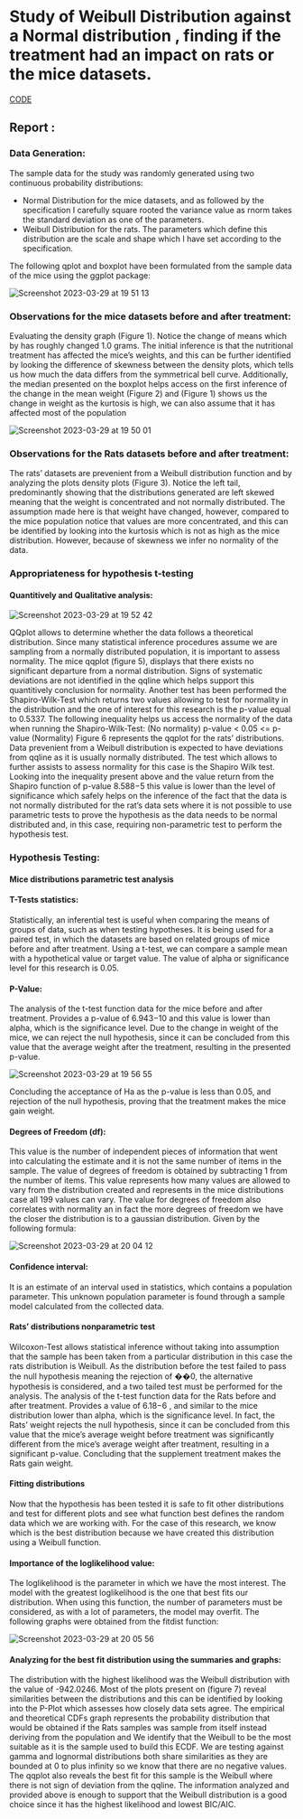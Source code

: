 # Study of Weibull Distribution against a Normal distribution , finding if the treatment had an impact on rats or the mice datasets.

[CODE](https://github.com/pedrocor12/rats_drug_study/blob/main/rscript.R)


## Report :

### Data Generation:

The sample data for the study was randomly generated using two continuous probability distributions:
* Normal Distribution for the mice datasets, and as followed by the specification I carefully square 
rooted the variance value as rnorm takes the standard deviation as one of the parameters.
* Weibull Distribution for the rats. The parameters which define this distribution are the scale and 
shape which I have set according to the specification.

The following qplot and boxplot have been formulated from the sample data of the mice using the ggplot 
package:

![Screenshot 2023-03-29 at 19 51 13](https://user-images.githubusercontent.com/57505565/228639005-18f5a442-4fd0-4003-b1f2-bd12afbc24ef.png)

### Observations for the mice datasets before and after treatment:

Evaluating the density graph (Figure 1). Notice the change of means which by has roughly changed 1.0 
grams. The initial inference is that the nutritional treatment has affected the mice’s weights, and this can 
be further identified by looking the difference of skewness between the density plots, which tells us how 
much the data differs from the symmetrical bell curve. Additionally, the median presented on the boxplot
helps access on the first inference of the change in the mean weight (Figure 2) and (Figure 1) shows us 
the change in weight as the kurtosis is high, we can also assume that it has affected most of the 
population

![Screenshot 2023-03-29 at 19 50 01](https://user-images.githubusercontent.com/57505565/228638680-039b6779-3d7d-47d7-816f-ae3421854faf.png)

### Observations for the Rats datasets before and after treatment:

The rats’ datasets are prevenient from a Weibull distribution function and by analyzing the plots density 
plots (Figure 3). Notice the left tail, predominantly showing that the distributions generated are left
skewed meaning that the weight is concentrated and not normally distributed. The assumption made here 
is that weight have changed, however, compared to the mice population notice that values are more 
concentrated, and this can be identified by looking into the kurtosis which is not as high as the mice 
distribution. However, because of skewness we infer no normality of the data.


### Appropriateness for hypothesis t-testing

#### Quantitively and Qualitative analysis:

![Screenshot 2023-03-29 at 19 52 42](https://user-images.githubusercontent.com/57505565/228639492-ddb44140-f419-421b-9e1a-f753d597c9a4.png)


QQplot allows to determine whether the data follows a theoretical distribution. Since many statistical 
inference procedures assume we are sampling from a normally distributed population, it is important to 
assess normality. The mice qqplot (figure 5), displays that there exists no significant departure from a 
normal distribution. Signs of systematic deviations are not identified in the qqline which helps support 
this quantitively conclusion for normality. Another test has been performed the Shapiro-Wilk-Test which 
returns two values allowing to test for normality in the distribution and the one of interest for this 
research is the p-value equal to 0.5337. 
The following inequality helps us access the normality of the data when running the Shapiro-Wilk-Test:
(No normality) p-value < 0.05 <= p-value (Normality)
Figure 6 represents the qqplot for the rats’ distributions. Data prevenient from a Weibull distribution is 
expected to have deviations from qqline as it is usually normally distributed. The test which allows to 
further assists to assess normality for this case is the Shapiro Wilk test. Looking into the inequality present 
above and the value return from the Shapiro function of p-value 8.588−5
this value is lower than the 
level of significance which safely helps on the inference of the fact that the data is not normally 
distributed for the rat’s data sets where it is not possible to use parametric tests to prove the hypothesis as 
the data needs to be normal distributed and, in this case, requiring non-parametric test to perform the 
hypothesis test.

### Hypothesis Testing:

#### Mice distributions parametric test analysis

#### T-Tests statistics:
Statistically, an inferential test is useful when comparing the means of groups of data, such as when 
testing hypotheses. It is being used for a paired test, in which the datasets are based on related groups of 
mice before and after treatment. Using a t-test, we can compare a sample mean with a hypothetical value 
or target value. The value of alpha or significance level for this research is 0.05.

#### P-Value:

The analysis of the t-test function data for the mice before and after treatment. Provides a p-value of 
6.943−10 and this value is lower than alpha, which is the significance level. Due to the change in weight 
of the mice, we can reject the null hypothesis, since it can be concluded from this value that the average 
weight after the treatment, resulting in the presented p-value.

![Screenshot 2023-03-29 at 19 56 55](https://user-images.githubusercontent.com/57505565/228640182-c9aa7b7b-f587-435d-a5b0-28f76034b896.png)


Concluding the acceptance of Ha as the p-value is less than 0.05, and rejection of the null hypothesis, 
proving that the treatment makes the mice gain weight.

#### Degrees of Freedom (df):

This value is the number of independent pieces of information that went into calculating the estimate and 
it is not the same number of items in the sample. The value of degrees of freedom is obtained by 
subtracting 1 from the number of items. This value represents how many values are allowed to vary from
the distribution created and represents in the mice distributions case all 199 values can vary. The value for 
degrees of freedom also correlates with normality an in fact the more degrees of freedom we have the 
closer the distribution is to a gaussian distribution. Given by the following formula:

![Screenshot 2023-03-29 at 20 04 12](https://user-images.githubusercontent.com/57505565/228641858-2680bfb9-353a-4baf-b865-88825e53d383.png)


#### Confidence interval:
It is an estimate of an interval used in statistics, which contains a population parameter. This unknown 
population parameter is found through a sample model calculated from the collected data.

#### Rats’ distributions nonparametric test
Wilcoxon-Test allows statistical inference without taking into assumption that the sample has been taken 
from a particular distribution in this case the rats distribution is Weibull. As the distribution before the 
test failed to pass the null hypothesis meaning the rejection of ��0, the alternative hypothesis is 
considered, and a two tailed test must be performed for the analysis.
The analysis of the t-test function data for the Rats before and after treatment. Provides a value of
6.18−6
, and similar to the mice distribution lower than alpha, which is the significance level. In fact, the 
Rats’ weight rejects the null hypothesis, since it can be concluded from this value that the mice’s average 
weight before treatment was significantly different from the mice’s average weight after treatment, 
resulting in a significant p-value. Concluding that the supplement treatment makes the Rats gain weight.

#### Fitting distributions
Now that the hypothesis has been tested it is safe to fit other distributions and test for different plots and
see what function best defines the random data which we are working with. For the case of this research, 
we know which is the best distribution because we have created this distribution using a Weibull function. 

#### Importance of the loglikelihood value:

The loglikelihood is the parameter in which we have the most interest. The model with the 
greatest loglikelihood is the one that best fits our distribution. When using this function, the 
number of parameters must be considered, as with a lot of parameters, the model may overfit.
The following graphs were obtained from the fitdist function:

![Screenshot 2023-03-29 at 20 05 56](https://user-images.githubusercontent.com/57505565/228642155-1562738e-1333-429b-9659-ac96f5af1a9b.png)


#### Analyzing for the best fit distribution using the summaries and graphs: 

The distribution with the highest likelihood was the Weibull distribution with the value of -942.0246. 
Most of the plots present on (figure 7) reveal similarities between the distributions and this can be 
identified by looking into the P-Plot which assesses how closely data sets agree. The empirical and 
theoretical CDFs graph represents the probability distribution that would be obtained if the Rats samples 
was sample from itself instead deriving from the population and We identify that the Weibull to be the 
most suitable as it is the sample used to build this ECDF. We are testing against gamma and lognormal 
distributions both share similarities as they are bounded at 0 to plus infinity so we know that there are no 
negative values. The qqplot also reveals the best fit for this sample is the Weibull where there is not sign 
of deviation from the qqline. The information analyzed and provided above is enough to support that the 
Weibull distribution is a good choice since it has the highest likelihood and lowest BIC/AIC.





